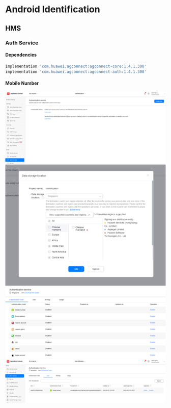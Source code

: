 # Android Identification

## HMS

### Auth Service

#### Dependencies

```groovy
implementation 'com.huawei.agconnect:agconnect-core:1.4.1.300'
implementation 'com.huawei.agconnect:agconnect-auth:1.4.1.300'
```

#### Mobile Number

![Screenshot 1](/screenshots/guide/auth1.png)
![Screenshot 2](/screenshots/guide/auth2.png)
![Screenshot 3](/screenshots/guide/auth3.png)
![Screenshot 4](/screenshots/guide/auth4.png)